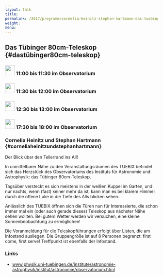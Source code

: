 ```yaml
---
layout: talk
title:
permalink: /2017/programm/cornelia-heinitz-stephan-hartmann-das-tuebinger-80cm-teleskop/
weight: 
menu:
---
```

## Das Tübinger 80cm-Teleskop {#dastübinger80cm-teleskop}

### <img height = "32" src="../../../images/talk.svg"> 11:00 bis 11:30 im Observatorium

### <img height = "32" src="../../../images/talk.svg"> 11:30 bis 12:00 im Observatorium

### <img height = "32" src="../../../images/talk.svg"> 12:30 bis 13:00 im Observatorium

### <img height = "32" src="../../../images/talk.svg"> 17:30 bis 18:00 im Observatorium

### Cornelia Heinitz und Stephan Hartmann {#corneliaheinitzundstephanhartmann}

Der Blick über den Tellerrand ins All!

In unmittelbarer Nähe zu den Veranstaltungsräumen des TUEBIX befindet sich das Herzstück des Observatoriums des Instituts für Astronomie und Astrophysik:
das Tübinger 80cm-Teleskop.

Tagsüber versteckt es sich meistens in der weißen Kuppel im Garten, und nur nachts, wenn (fast) keiner mehr da ist, kann man es bei klarem Himmel durch die offene Luke in die Tiefe des Alls blicken sehen.

Anlässlich des TUEBIX öffnen sich die Türen nun für Interessierte, die schon immer mal ein (oder auch gerade dieses) Teleskop aus nächster Nähe sehen wollten.
Bei gutem Wetter werden wir versuchen, eine kleine Sonnenbeobachtung zu ermöglichen!

Die Voranmeldung für die Teleskopführungen erfolgt über Listen, die am Infostand ausliegen.
Die Gruppengröße ist auf 8 Personen begrenzt: first come, first serve!
Treffpunkt ist ebenfalls der Infostand.

### Links

- <a href="http://www.physik.uni-tuebingen.de/institute/astronomie-astrophysik/institut/astronomie/observatorium.html" target="_blank">www.physik.uni-tuebingen.de/institute/astronomie-astrophysik/institut/astronomie/observatorium.html</a>
